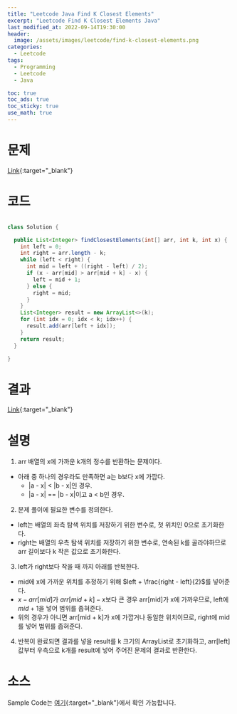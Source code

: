 ```yaml
---
title: "Leetcode Java Find K Closest Elements"
excerpt: "Leetcode Find K Closest Elements Java"
last_modified_at: 2022-09-14T19:30:00
header:
  image: /assets/images/leetcode/find-k-closest-elements.png
categories:
  - Leetcode
tags:
  - Programming
  - Leetcode
  - Java

toc: true
toc_ads: true
toc_sticky: true
use_math: true
---
```

# 문제
[Link](https://leetcode.com/problems/find-k-closest-elements){:target="_blank"}

# 코드
```java

class Solution {

  public List<Integer> findClosestElements(int[] arr, int k, int x) {
    int left = 0;
    int right = arr.length - k;
    while (left < right) {
      int mid = left + ((right - left) / 2);
      if (x - arr[mid] > arr[mid + k] - x) {
        left = mid + 1;
      } else {
        right = mid;
      }
    }
    List<Integer> result = new ArrayList<>(k);
    for (int idx = 0; idx < k; idx++) {
      result.add(arr[left + idx]);
    }
    return result;
  }

}
```

# 결과
[Link](https://leetcode.com/submissions/detail/799537758/){:target="_blank"}

# 설명
1. arr 배열의 x에 가까운 k개의 정수를 반환하는 문제이다.
- 아래 중 하나의 경우라도 만족하면 a는 b보다 x에 가깝다.
  - \|a - x\| < \|b - x\|인 경우.
  - \|a - x\| == \|b - x\|이고 a < b인 경우.

2. 문제 풀이에 필요한 변수를 정의한다.
- left는 배열의 좌측 탐색 위치를 저장하기 위한 변수로, 첫 위치인 0으로 초기화한다.
- right는 배열의 우측 탐색 위치를 저장하기 위한 변수로, 연속된 k를 골라야하므로 arr 길이보다 k 작은 값으로 초기화한다.

3. left가 right보다 작을 때 까지 아래를 반복한다.
- mid에 x에 가까운 위치를 추정하기 위해 $left + \frac{right - left}{2}$를 넣어준다.
- $x - arr[mid]$가 $arr[mid + k] - x$보다 큰 경우 arr[mid]가 x에 가까우므로, left에 $mid + 1$을 넣어 범위를 좁혀준다.
- 위의 경우가 아니면 arr[mid + k]가 x에 가깝거나 동일한 위치이므로, right에 mid를 넣어 범위를 좁혀준다.

4. 반복이 완료되면 결과를 넣을 result를 k 크기의 ArrayList로 초기화하고, arr[left] 값부터 우측으로 k개를 result에 넣어 주어진 문제의 결과로 반환한다.

# 소스
Sample Code는 [여기](https://github.com/GracefulSoul/leetcode/blob/master/src/main/java/gracefulsoul/problems/FindKClosestElements.java){:target="_blank"}에서 확인 가능합니다.